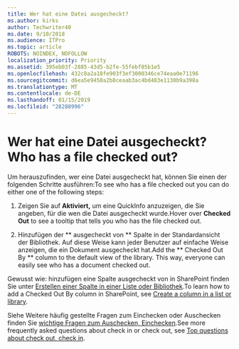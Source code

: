 ```yaml
---
title: Wer hat eine Datei ausgecheckt?
ms.author: kirks
author: Techwriter40
ms.date: 9/10/2018
ms.audience: ITPro
ms.topic: article
ROBOTS: NOINDEX, NOFOLLOW
localization_priority: Priority
ms.assetid: 395eb03f-2885-43d5-b2fe-55febf85b1e5
ms.openlocfilehash: 432c8a2a18fe903f3ef3000346ce74eaa0e71196
ms.sourcegitcommit: d6ea5e9458a2b8ceaab3ac4bd483e1130b9a398a
ms.translationtype: MT
ms.contentlocale: de-DE
ms.lasthandoff: 01/15/2019
ms.locfileid: "28288996"
---
```

# <a name="who-has-a-file-checked-out"></a><span data-ttu-id="d857c-102">Wer hat eine Datei ausgecheckt?</span><span class="sxs-lookup"><span data-stu-id="d857c-102">Who has a file checked out?</span></span>

<span data-ttu-id="d857c-103">Um herauszufinden, wer eine Datei ausgecheckt hat, können Sie einen der folgenden Schritte ausführen:</span><span class="sxs-lookup"><span data-stu-id="d857c-103">To see who has a file checked out you can do either one of the following steps:</span></span>
  
1. <span data-ttu-id="d857c-104">Zeigen Sie auf **Aktiviert,** um eine QuickInfo anzuzeigen, die Sie angeben, für die wen die Datei ausgecheckt wurde.</span><span class="sxs-lookup"><span data-stu-id="d857c-104">Hover over **Checked Out** to see a tooltip that tells you who has the file checked out.</span></span> 
    
2. <span data-ttu-id="d857c-p101">Hinzufügen der \*\* ausgecheckt von \*\* Spalte in der Standardansicht der Bibliothek. Auf diese Weise kann jeder Benutzer auf einfache Weise anzeigen, die ein Dokument ausgecheckt hat.</span><span class="sxs-lookup"><span data-stu-id="d857c-p101">Add the \*\* Checked Out By \*\* column to the default view of the library. This way, everyone can easily see who has a document checked out.</span></span> 
    
<span data-ttu-id="d857c-107">Gewusst wie: hinzufügen eine Spalte ausgecheckt von in SharePoint finden Sie unter [Erstellen einer Spalte in einer Liste oder Bibliothek](https://go.microsoft.com/fwlink/?linkid=2019591).</span><span class="sxs-lookup"><span data-stu-id="d857c-107">To learn how to add a Checked Out By column in SharePoint, see [Create a column in a list or library](https://go.microsoft.com/fwlink/?linkid=2019591).</span></span> 
  
<span data-ttu-id="d857c-108">Siehe Weitere häufig gestellte Fragen zum Einchecken oder Auschecken finden Sie [wichtige Fragen zum Auschecken, Einchecken](https://go.microsoft.com/fwlink/?linkid=2018786).</span><span class="sxs-lookup"><span data-stu-id="d857c-108">See more frequently asked questions about check in or check out, see [Top questions about check out, check in](https://go.microsoft.com/fwlink/?linkid=2018786).</span></span>
  

